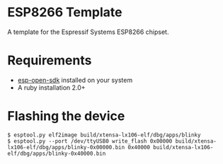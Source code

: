 # ESP8266 Template

A template for the Espressif Systems ESP8266 chipset.

# Requirements

- [esp-open-sdk](https://github.com/pfalcon/esp-open-sdk) installed on your system
- A ruby installation 2.0+

# Flashing the device

```
$ esptool.py elf2image build/xtensa-lx106-elf/dbg/apps/blinky
$ esptool.py --port /dev/ttyUSB0 write_flash 0x00000 build/xtensa-lx106-elf/dbg/apps/blinky-0x00000.bin 0x40000 build/xtensa-lx106-elf/dbg/apps/blinky-0x40000.bin
```

